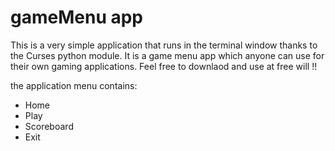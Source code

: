 # gameMenu app 

This is a very simple application that runs in the terminal window thanks
to the Curses python module. It is a game menu app which anyone can use for 
their own gaming applications. Feel free to downlaod and use at free will !!










the application menu contains: 

* Home
* Play
* Scoreboard
* Exit
